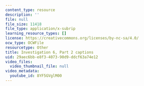 ```yaml
---
content_type: resource
description: ''
file: null
file_size: 11418
file_type: application/x-subrip
learning_resource_types: []
license: https://creativecommons.org/licenses/by-nc-sa/4.0/
ocw_type: OCWFile
resourcetype: Other
title: Investigation 6, Part 2 captions
uid: 29aec6bb-e8f3-4073-90d9-ddcf63a74e12
video_files:
  video_thumbnail_file: null
video_metadata:
  youtube_id: 8YF5GVglM00
---
```

